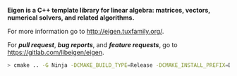 **Eigen is a C++ template library for linear algebra: matrices, vectors, numerical solvers, and related algorithms.**

For more information go to http://eigen.tuxfamily.org/.

For ***pull request***, ***bug reports***, and ***feature requests***, go to https://gitlab.com/libeigen/eigen.



```bash
> cmake .. -G Ninja -DCMAKE_BUILD_TYPE=Release -DCMAKE_INSTALL_PREFIX=D:\devtools\eigen.3.4.0
```
